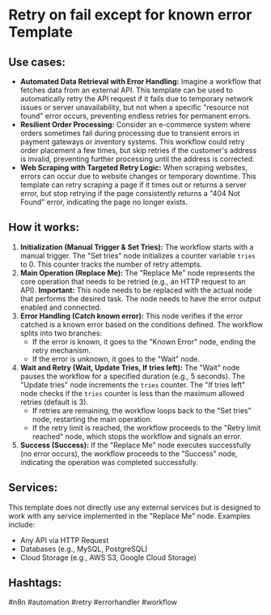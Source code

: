 # Retry on fail except for known error Template

## Use cases:

- **Automated Data Retrieval with Error Handling:**  Imagine a workflow that fetches data from an external API. This template can be used to automatically retry the API request if it fails due to temporary network issues or server unavailability, but not when a specific "resource not found" error occurs, preventing endless retries for permanent errors.
- **Resilient Order Processing:** Consider an e-commerce system where orders sometimes fail during processing due to transient errors in payment gateways or inventory systems. This workflow could retry order placement a few times, but skip retries if the customer's address is invalid, preventing further processing until the address is corrected.
- **Web Scraping with Targeted Retry Logic:** When scraping websites, errors can occur due to website changes or temporary downtime. This template can retry scraping a page if it times out or returns a server error, but stop retrying if the page consistently returns a "404 Not Found" error, indicating the page no longer exists.

## How it works:

1.  **Initialization (Manual Trigger & Set Tries):** The workflow starts with a manual trigger. The "Set tries" node initializes a counter variable `tries` to 0. This counter tracks the number of retry attempts.
2.  **Main Operation (Replace Me):** The "Replace Me" node represents the core operation that needs to be retried (e.g., an HTTP request to an API).  **Important:** This node needs to be replaced with the actual node that performs the desired task. The node needs to have the error output enabled and connected.
3.  **Error Handling (Catch known error):** This node verifies if the error catched is a known error based on the conditions defined. The workflow splits into two branches:
    *   If the error is known, it goes to the "Known Error" node, ending the retry mechanism.
    *   If the error is unknown, it goes to the "Wait" node.
4.  **Wait and Retry (Wait, Update Tries, If tries left):** The "Wait" node pauses the workflow for a specified duration (e.g., 5 seconds). The "Update tries" node increments the `tries` counter. The "If tries left" node checks if the `tries` counter is less than the maximum allowed retries (default is 3).
    *   If retries are remaining, the workflow loops back to the "Set tries" node, restarting the main operation.
    *   If the retry limit is reached, the workflow proceeds to the "Retry limit reached" node, which stops the workflow and signals an error.
5.  **Success (Success):** If the "Replace Me" node executes successfully (no error occurs), the workflow proceeds to the "Success" node, indicating the operation was completed successfully.

## Services:

This template does not directly use any external services but is designed to work with any service implemented in the "Replace Me" node. Examples include:

-   Any API via HTTP Request
-   Databases (e.g., MySQL, PostgreSQL)
-   Cloud Storage (e.g., AWS S3, Google Cloud Storage)

## Hashtags:

#n8n #automation #retry #errorhandler #workflow
